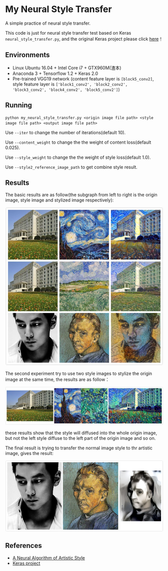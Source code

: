 # My Neural Style Transfer
A simple practice of neural style transfer.

This code is just for neural style transfer test based on Keras `neural_style_transfer.py`,
and the original Keras project please click [here](https://github.com/keras-team/keras)！

## Environments

- Linux Ubuntu 16.04 + Intel Core i7 + GTX960M(渣本)
- Anaconda 3 + Tensorflow 1.2 + Keras 2.0
- Pre-trained VGG19 network (content feature layer is `[block5_conv2]`, style feature layer 
is `['block1_conv2', 'block2_conv2', 'block3_conv2', 'block4_conv2', 'block5_conv2']`)

## Running

`python my_neural_style_transfer.py <origin image file path> <style image file path> <output image file path>`

Use `--iter` to change the number of iterations(default 10).

Use `--content_weight` to change the the weight of content loss(default 0.025).

Use `--style_weight` to change the the weight of style loss(default 1.0).

Use `--style2_reference_image_path` to get combine style result.

## Results

The basic results are as follow(the subgraph from left to right is the origin image, style image and 
stylized image respectively):

![Basic Results](imgs/output/basic_results.jpg)

The second experiment try to use two style images to stylize the origin image at the same time,
the results are as follow：

![Combine Results](imgs/output/combine_results.jpg)

these results show that the style will diffused into the whole origin image, but not 
the left style diffuse to the left part of the origin image and so on.

The final result is trying to transfer the normal image style to thr artistic image, gives the result:

![Convert Results](imgs/output/convert_results.jpg)

## References

- [A Neural Algorithm of Artistic Style](https://arxiv.org/pdf/1508.06576v2.pdf)
- [Keras project](https://github.com/keras-team/keras)



